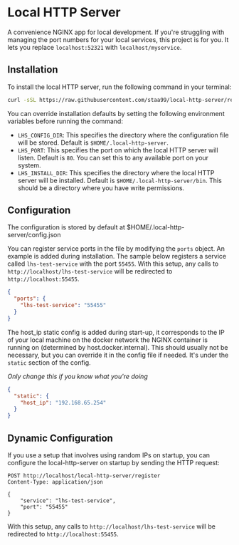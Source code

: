 # Local HTTP Server

A convenience NGINX app for local development. If you're struggling with managing the port
numbers for your local services, this project is for you. It lets you replace `localhost:52321`
with `localhost/myservice`.

## Installation

To install the local HTTP server, run the following command in your terminal:

```bash
curl -sSL https://raw.githubusercontent.com/staa99/local-http-server/refs/tags/v1.0.0-beta.2/shell-scripts/install.sh | bash
```

You can override installation defaults by setting the following environment variables before running the command:
- `LHS_CONFIG_DIR`: This specifies the directory where the configuration file will be stored. 
  Default is `$HOME/.local-http-server`.
- `LHS_PORT`: This specifies the port on which the local HTTP server will listen. 
  Default is `80`. You can set this to any available port on your system.
- `LHS_INSTALL_DIR`: This specifies the directory where the local HTTP server will be installed. 
  Default is `$HOME/.local-http-server/bin`. This should be a directory where you have write permissions.

## Configuration

The configuration is stored by default at $HOME/.local-http-server/config.json

You can register service ports in the file by modifying the `ports` object. An example is added
during installation. The sample below registers a service called `lhs-test-service` with the port
`55455`. With this setup, any calls to `http://localhost/lhs-test-service` will be redirected to 
`http://localhost:55455`.

```json
{
  "ports": {
    "lhs-test-service": "55455"
  }
}
```

The host_ip static config is added during start-up, it corresponds to the IP of your local machine
on the docker network the NGINX container is running on (determined by host.docker.internal).
This should usually not be necessary, but you can override it in the config file if  needed.
It's under the `static` section of the config.

_Only change this if you know what you're doing_

```json
{
  "static": {
    "host_ip": "192.168.65.254"
  }
}
```

## Dynamic Configuration

If you use a setup that involves using random IPs on startup, you can configure the local-http-server
on startup by sending the HTTP request:

```http request
POST http://localhost/local-http-server/register
Content-Type: application/json

{
    "service": "lhs-test-service",
    "port": "55455"
}
```

With this setup, any calls to `http://localhost/lhs-test-service` will be redirected to
`http://localhost:55455`.